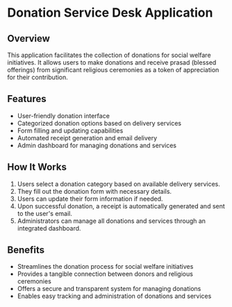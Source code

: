 # Donation Service Desk Application

## Overview
This application facilitates the collection of donations for social welfare initiatives. It allows users to make donations and receive prasad (blessed offerings) from significant religious ceremonies as a token of appreciation for their contribution.

## Features
- User-friendly donation interface
- Categorized donation options based on delivery services
- Form filling and updating capabilities
- Automated receipt generation and email delivery
- Admin dashboard for managing donations and services

## How It Works
1. Users select a donation category based on available delivery services.
2. They fill out the donation form with necessary details.
3. Users can update their form information if needed.
4. Upon successful donation, a receipt is automatically generated and sent to the user's email.
5. Administrators can manage all donations and services through an integrated dashboard.

## Benefits
- Streamlines the donation process for social welfare initiatives
- Provides a tangible connection between donors and religious ceremonies
- Offers a secure and transparent system for managing donations
- Enables easy tracking and administration of donations and services
